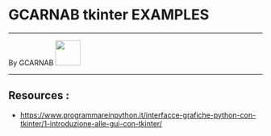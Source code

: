 # GCARNAB tkinter EXAMPLES
___

By GCARNAB <a href='https://github.com/gcarnab'> <img src='https://avatars.githubusercontent.com/u/15156604?v=4' width="50"/></a>
___

## Resources :

- https://www.programmareinpython.it/interfacce-grafiche-python-con-tkinter/1-introduzione-alle-gui-con-tkinter/